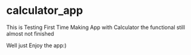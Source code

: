 # calculator_app
This is Testing First Time Making App with Calculator the functional still almost not finished 

Well just Enjoy the app:)
